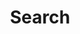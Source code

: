 ---
title: "Search"
layout: "search"
summary: "search"
placeholder: "Enter: tags, categories, or any text :)"
---